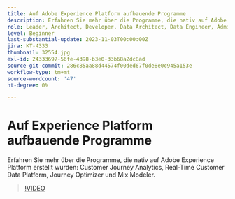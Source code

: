 ```yaml
---
title: Auf Adobe Experience Platform aufbauende Programme
description: Erfahren Sie mehr über die Programme, die nativ auf Adobe Experience Platform erstellt wurden.
role: Leader, Architect, Developer, Data Architect, Data Engineer, Admin, User
level: Beginner
last-substantial-update: 2023-11-03T00:00:00Z
jira: KT-4333
thumbnail: 32554.jpg
exl-id: 24333697-56fe-4398-b3e0-33b68a2dc8ad
source-git-commit: 286c85aa88d44574f00ded67f0de8e0c945a153e
workflow-type: tm+mt
source-wordcount: '47'
ht-degree: 0%

---
```


# Auf Experience Platform aufbauende Programme

Erfahren Sie mehr über die Programme, die nativ auf Adobe Experience Platform erstellt wurden: Customer Journey Analytics, Real-Time Customer Data Platform, Journey Optimizer und Mix Modeler.

>[!VIDEO](https://video.tv.adobe.com/v/3428515?learn=on&enablevpops&captions=ger)

